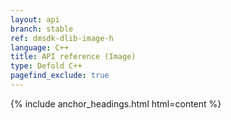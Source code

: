 ```yaml
---
layout: api
branch: stable
ref: dmsdk-dlib-image-h
language: C++
title: API reference (Image)
type: Defold C++
pagefind_exclude: true
---
```

{% include anchor_headings.html html=content %}